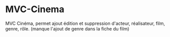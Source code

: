 # MVC-Cinema
MVC Cinéma, permet ajout édition et suppression d'acteur, réalisateur, film, genre, rôle. (manque l'ajout de genre dans la fiche du film)
